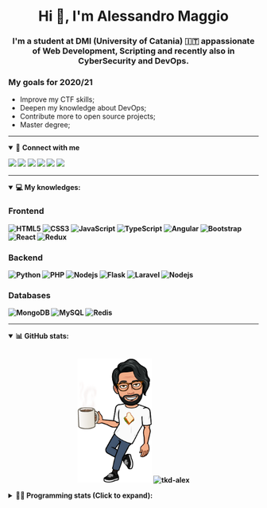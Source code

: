 <h1 align="center">Hi 👋, I'm Alessandro Maggio</h1>
<h3 align="center">I'm a student at DMI (University of Catania) 🇮🇹 appassionate of Web Development, Scripting and recently also in CyberSecurity and DevOps.</h3>

### My goals for 2020/21
- Improve my CTF skills;
- Deepen my knowledge about DevOps;
- Contribute more to open source projects;
- Master degree;

____

<details open>
<summary>🤝 <b>Connect with me<b></summary>

<p align = "center">

[<img src="https://img.shields.io/badge/twitter-1DA1F2.svg?&style=for-the-badge&logo=twitter&logoColor=white" />](https://twitter.com/TkdAxel)
[<img src ="https://img.shields.io/badge/portfolio-web-%23.svg?&style=for-the-badge&logo=&logoColor=white%22">](https://alessandromaggio.it/)
[<img src ="https://img.shields.io/badge/Telegram-1ca0f1.svg?&style=for-the-badge&logo=Telegram&logoColor=white%22&link=https://t.me/TkdAlex">](https://t.me/TkdAlex/)
[<img src="https://img.shields.io/badge/gmail-c14438.svg?&style=for-the-badge&logo=Gmail&logoColor=white&link=mailto:alex.tkd.alex@gmail.com"/>](mailto:alex.tkd.alex@gmail.com)
[<img src="https://img.shields.io/badge/linkedin-0077B5.svg?&style=for-the-badge&logo=linkedin&logoColor=white" />](https://www.linkedin.com/in/aalessandromaggio/)
[<img src = "https://img.shields.io/badge/instagram-E4405F.svg?&style=for-the-badge&logo=instagram&logoColor=white">](https://www.instagram.com/tkd_alex/)
<!--- [![Visits Badge](https://badges.pufler.dev/visits/tkd-alex/tkd-alex?style=for-the-badge&color=blue)](https://github.com/tkd-alex/tkd-alex) -->

</p>

</details>

---

<details open>
<summary>💻 <b>My knowledges</b>: </summary>

### Frontend
![HTML5](https://img.shields.io/badge/-HTML5-E34F26.svg?style=for-the-badge&logo=html5&logoColor=ffffff)
![CSS3](https://img.shields.io/badge/-CSS3-1572B6.svg?style=for-the-badge&logo=css3)
![JavaScript](https://img.shields.io/badge/-JavaScript-282C34?style=for-the-badge&logo=javascript)
![TypeScript](https://img.shields.io/badge/-TypeScript-007ACC?style=for-the-badge&logo=typescript)
![Angular](https://img.shields.io/badge/-Angular-DD0031?style=for-the-badge&logo=angular)
![Bootstrap](https://img.shields.io/badge/-Bootstrap-563D7C.svg?style=for-the-badge&logo=bootstrap)
![React](https://img.shields.io/badge/-React-282C34.svg?style=for-the-badge&logo=react&logoColor=ffffff)
![Redux](https://img.shields.io/badge/-Redux-764ABC.svg?style=for-the-badge&logo=redux)

### Backend
![Python](https://img.shields.io/badge/-Python-3776AB.svg?style=for-the-badge&logo=Python&logoColor=ffffff)
![PHP](https://img.shields.io/badge/-PHP-777BB4.svg?style=for-the-badge&logo=PHP&logoColor=ffffff)
![Nodejs](https://img.shields.io/badge/-Bash-4EAA25.svg?style=for-the-badge&logo=gnu-bash&logoColor=ffffff)
![Flask](https://img.shields.io/badge/-Flask-282C34.svg?style=for-the-badge&logo=flask)
![Laravel](https://img.shields.io/badge/-Laravel-FF2D20.svg?style=for-the-badge&logo=laravel&logoColor=ffffff)
![Nodejs](https://img.shields.io/badge/-Nodejs-339933.svg?style=for-the-badge&logo=Node.js&logoColor=ffffff)

### Databases
![MongoDB](https://img.shields.io/badge/-MongoDB-47A248?style=for-the-badge&logo=mongodb&logoColor=ffffff)
![MySQL](https://img.shields.io/badge/-MySQL-4479A1?style=for-the-badge&logo=mysql&logoColor=ffffff)
![Redis](https://img.shields.io/badge/-Redis-DC382D?style=for-the-badge&logo=Redis&logoColor=ffffff)

</details>

---

<details open>
 <summary>📊 <b>GitHub stats</b>: </summary>

<br>

<p align = "center">
    <img src="https://raw.githubusercontent.com/Tkd-Alex/tkd-alex/master/images/321517cd-ff68-41a7-b0d1-e765680568a7-8b6448d9-c944-4146-b633-adbdd25cb471-v1.png" height="250" />
    <img src="https://github-readme-stats.vercel.app/api?username=tkd-alex&show_icons=true&count_private=true&hide_border=true&line_height=25" alt="tkd-alex">
</p>

</design>

<details>
 <summary>👨‍💻 <b>Programming stats (Click to expand)</b>: </summary>
 
<!--START_SECTION:waka-->
**I'm an Early 🐤** 

```text
🌞 Morning    401 commits    █████░░░░░░░░░░░░░░░░░░░░   21.03% 
🌆 Daytime    777 commits    ██████████░░░░░░░░░░░░░░░   40.74% 
🌃 Evening    677 commits    █████████░░░░░░░░░░░░░░░░   35.5% 
🌙 Night      52 commits     ░░░░░░░░░░░░░░░░░░░░░░░░░   2.73%

```
📅 **I'm Most Productive on Wednesday** 

```text
Monday       329 commits    ████░░░░░░░░░░░░░░░░░░░░░   17.25% 
Tuesday      305 commits    ████░░░░░░░░░░░░░░░░░░░░░   15.99% 
Wednesday    351 commits    ████░░░░░░░░░░░░░░░░░░░░░   18.41% 
Thursday     315 commits    ████░░░░░░░░░░░░░░░░░░░░░   16.52% 
Friday       232 commits    ███░░░░░░░░░░░░░░░░░░░░░░   12.17% 
Saturday     197 commits    ██░░░░░░░░░░░░░░░░░░░░░░░   10.33% 
Sunday       178 commits    ██░░░░░░░░░░░░░░░░░░░░░░░   9.33%

```


📊 **This Week I Spent My Time On** 

```text
⌚︎ Time Zone: Europe/Rome

💬 Programming Languages: 
Python                   34 hrs 29 mins      ██████████████████████░░░   91.26% 
Other                    1 hr 20 mins        █░░░░░░░░░░░░░░░░░░░░░░░░   3.56% 
Markdown                 39 mins             ░░░░░░░░░░░░░░░░░░░░░░░░░   1.76% 
JSON                     36 mins             ░░░░░░░░░░░░░░░░░░░░░░░░░   1.59% 
TeX                      32 mins             ░░░░░░░░░░░░░░░░░░░░░░░░░   1.45%

🔥 Editors: 
VS Code                  33 hrs 30 mins      ██████████████████████░░░   88.66% 
Sublime Text             4 hrs 17 mins       ██░░░░░░░░░░░░░░░░░░░░░░░   11.34%

🐱‍💻 Projects: 
Twitch-Channel-Points-Min24 hrs 42 mins      ████████████████░░░░░░░░░   65.36% 
giveaway-manager         5 hrs 39 mins       ███░░░░░░░░░░░░░░░░░░░░░░   14.96% 
Unknown Project          4 hrs 12 mins       ██░░░░░░░░░░░░░░░░░░░░░░░   11.12% 
Twitch-Channel-Points-Min3 hrs 6 mins        ██░░░░░░░░░░░░░░░░░░░░░░░   8.21% 
GramAddict               7 mins              ░░░░░░░░░░░░░░░░░░░░░░░░░   0.33%

💻 Operating System: 
Linux                    37 hrs 47 mins      █████████████████████████   100.0%

```

**I Mostly Code in Python** 

```text
Python                   29 repos            ██████████░░░░░░░░░░░░░░░   41.43% 
JavaScript               11 repos            ████░░░░░░░░░░░░░░░░░░░░░   15.71% 
PHP                      5 repos             █░░░░░░░░░░░░░░░░░░░░░░░░   7.14% 
CSS                      5 repos             █░░░░░░░░░░░░░░░░░░░░░░░░   7.14% 
HTML                     5 repos             █░░░░░░░░░░░░░░░░░░░░░░░░   7.14%

```



<!--END_SECTION:waka-->

</details>
